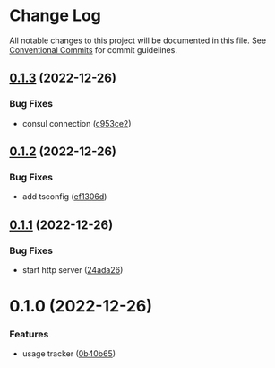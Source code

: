 # Change Log

All notable changes to this project will be documented in this file.
See [Conventional Commits](https://conventionalcommits.org) for commit guidelines.

## [0.1.3](https://github.com/mariusz-kabala/homeAutomation/compare/@home/usage-tracker@0.1.2...@home/usage-tracker@0.1.3) (2022-12-26)


### Bug Fixes

* consul connection ([c953ce2](https://github.com/mariusz-kabala/homeAutomation/commit/c953ce27b8858d4f4e740486fa519404a13427f3))





## [0.1.2](https://github.com/mariusz-kabala/homeAutomation/compare/@home/usage-tracker@0.1.1...@home/usage-tracker@0.1.2) (2022-12-26)


### Bug Fixes

* add tsconfig ([ef1306d](https://github.com/mariusz-kabala/homeAutomation/commit/ef1306dead9bc48f51c9ddbd06c4472864851e83))





## [0.1.1](https://github.com/mariusz-kabala/homeAutomation/compare/@home/usage-tracker@0.1.0...@home/usage-tracker@0.1.1) (2022-12-26)


### Bug Fixes

* start http server ([24ada26](https://github.com/mariusz-kabala/homeAutomation/commit/24ada26cb8991f4cec5d502709fd23765d3ea76f))





# 0.1.0 (2022-12-26)


### Features

* usage tracker ([0b40b65](https://github.com/mariusz-kabala/homeAutomation/commit/0b40b657574f3889c9f630c4fe9f173c037876e7))
